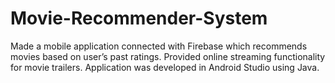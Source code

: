 # Movie-Recommender-System
Made a mobile application connected with Firebase which recommends movies based on user’s past ratings. Provided online streaming functionality for movie trailers. Application was developed in Android Studio using Java.
